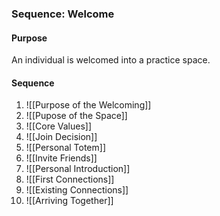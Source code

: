 ### Sequence: Welcome 
#### Purpose
An individual is welcomed into a practice space.

#### Sequence
1. ![[Purpose of the Welcoming]]
2. ![[Pupose of the Space]]
3. ![[Core Values]]
4. ![[Join Decision]]
5. ![[Personal Totem]]
6. ![[Invite Friends]]
7. ![[Personal Introduction]]
8. ![[First Connections]]
9. ![[Existing Connections]]
10. ![[Arriving Together]]
